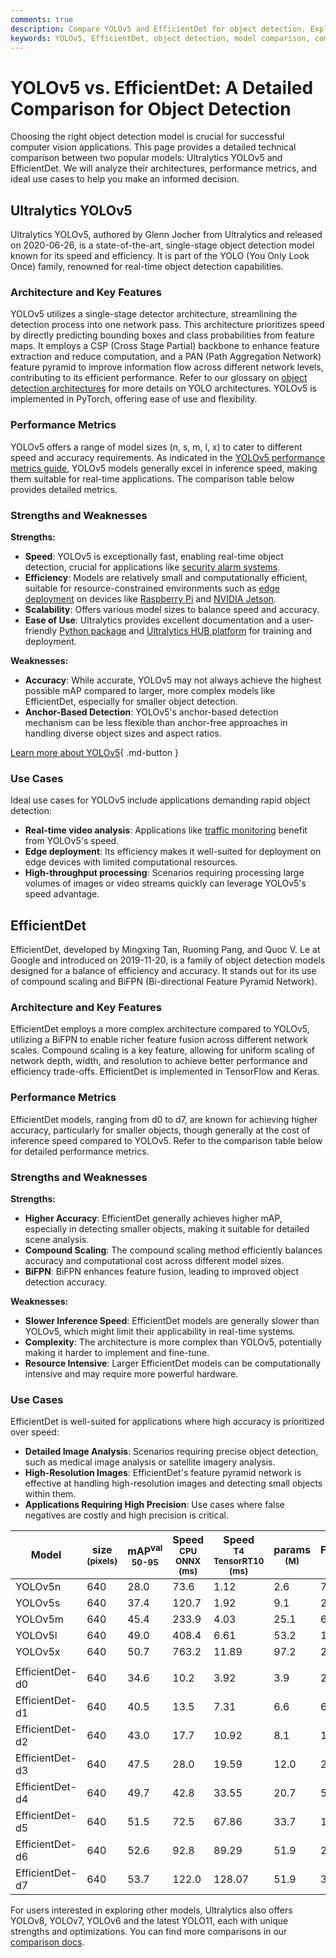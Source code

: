 ```yaml
---
comments: true
description: Compare YOLOv5 and EfficientDet for object detection. Explore architecture, performance, strengths, and use cases to choose the right model.
keywords: YOLOv5, EfficientDet, object detection, model comparison, computer vision, performance metrics, Ultralytics, real-time detection, deep learning
---
```


# YOLOv5 vs. EfficientDet: A Detailed Comparison for Object Detection

Choosing the right object detection model is crucial for successful computer vision applications. This page provides a detailed technical comparison between two popular models: Ultralytics YOLOv5 and EfficientDet. We will analyze their architectures, performance metrics, and ideal use cases to help you make an informed decision.

<script async src="https://cdn.jsdelivr.net/npm/chart.js"></script>
<script defer src="../../javascript/benchmark.js"></script>

<canvas id="modelComparisonChart" width="1024" height="400" active-models='["YOLOv5", "EfficientDet"]'></canvas>

## Ultralytics YOLOv5

Ultralytics YOLOv5, authored by Glenn Jocher from Ultralytics and released on 2020-06-26, is a state-of-the-art, single-stage object detection model known for its speed and efficiency. It is part of the YOLO (You Only Look Once) family, renowned for real-time object detection capabilities.

### Architecture and Key Features

YOLOv5 utilizes a single-stage detector architecture, streamlining the detection process into one network pass. This architecture prioritizes speed by directly predicting bounding boxes and class probabilities from feature maps. It employs a CSP (Cross Stage Partial) backbone to enhance feature extraction and reduce computation, and a PAN (Path Aggregation Network) feature pyramid to improve information flow across different network levels, contributing to its efficient performance. Refer to our glossary on [object detection architectures](https://www.ultralytics.com/glossary/object-detection-architectures) for more details on YOLO architectures. YOLOv5 is implemented in PyTorch, offering ease of use and flexibility.

### Performance Metrics

YOLOv5 offers a range of model sizes (n, s, m, l, x) to cater to different speed and accuracy requirements. As indicated in the [YOLOv5 performance metrics guide](https://docs.ultralytics.com/guides/yolo-performance-metrics/), YOLOv5 models generally excel in inference speed, making them suitable for real-time applications. The comparison table below provides detailed metrics.

### Strengths and Weaknesses

**Strengths:**

- **Speed**: YOLOv5 is exceptionally fast, enabling real-time object detection, crucial for applications like [security alarm systems](https://www.ultralytics.com/blog/security-alarm-system-projects-with-ultralytics-yolov8).
- **Efficiency**: Models are relatively small and computationally efficient, suitable for resource-constrained environments such as [edge deployment](https://www.ultralytics.com/glossary/edge-ai) on devices like [Raspberry Pi](https://docs.ultralytics.com/guides/raspberry-pi/) and [NVIDIA Jetson](https://docs.ultralytics.com/guides/nvidia-jetson/).
- **Scalability**: Offers various model sizes to balance speed and accuracy.
- **Ease of Use**: Ultralytics provides excellent documentation and a user-friendly [Python package](https://pypi.org/project/ultralytics/) and [Ultralytics HUB platform](https://www.ultralytics.com/hub) for training and deployment.

**Weaknesses:**

- **Accuracy**: While accurate, YOLOv5 may not always achieve the highest possible mAP compared to larger, more complex models like EfficientDet, especially for smaller object detection.
- **Anchor-Based Detection**: YOLOv5's anchor-based detection mechanism can be less flexible than anchor-free approaches in handling diverse object sizes and aspect ratios.

[Learn more about YOLOv5](https://docs.ultralytics.com/models/yolov5/){ .md-button }

### Use Cases

Ideal use cases for YOLOv5 include applications demanding rapid object detection:

- **Real-time video analysis**: Applications like [traffic monitoring](https://www.ultralytics.com/blog/optimizingtraffic-management-with-ultralytics-yolo11) benefit from YOLOv5's speed.
- **Edge deployment**: Its efficiency makes it well-suited for deployment on edge devices with limited computational resources.
- **High-throughput processing**: Scenarios requiring processing large volumes of images or video streams quickly can leverage YOLOv5's speed advantage.

## EfficientDet

EfficientDet, developed by Mingxing Tan, Ruoming Pang, and Quoc V. Le at Google and introduced on 2019-11-20, is a family of object detection models designed for a balance of efficiency and accuracy. It stands out for its use of compound scaling and BiFPN (Bi-directional Feature Pyramid Network).

### Architecture and Key Features

EfficientDet employs a more complex architecture compared to YOLOv5, utilizing a BiFPN to enable richer feature fusion across different network scales. Compound scaling is a key feature, allowing for uniform scaling of network depth, width, and resolution to achieve better performance and efficiency trade-offs. EfficientDet is implemented in TensorFlow and Keras.

### Performance Metrics

EfficientDet models, ranging from d0 to d7, are known for achieving higher accuracy, particularly for smaller objects, though generally at the cost of inference speed compared to YOLOv5. Refer to the comparison table below for detailed performance metrics.

### Strengths and Weaknesses

**Strengths:**

- **Higher Accuracy**: EfficientDet generally achieves higher mAP, especially in detecting smaller objects, making it suitable for detailed scene analysis.
- **Compound Scaling**: The compound scaling method efficiently balances accuracy and computational cost across different model sizes.
- **BiFPN**: BiFPN enhances feature fusion, leading to improved object detection accuracy.

**Weaknesses:**

- **Slower Inference Speed**: EfficientDet models are generally slower than YOLOv5, which might limit their applicability in real-time systems.
- **Complexity**: The architecture is more complex than YOLOv5, potentially making it harder to implement and fine-tune.
- **Resource Intensive**: Larger EfficientDet models can be computationally intensive and may require more powerful hardware.

### Use Cases

EfficientDet is well-suited for applications where high accuracy is prioritized over speed:

- **Detailed Image Analysis**: Scenarios requiring precise object detection, such as medical image analysis or satellite imagery analysis.
- **High-Resolution Images**: EfficientDet's feature pyramid network is effective at handling high-resolution images and detecting small objects within them.
- **Applications Requiring High Precision**: Use cases where false negatives are costly and high precision is critical.

| Model           | size<br><sup>(pixels) | mAP<sup>val<br>50-95 | Speed<br><sup>CPU ONNX<br>(ms) | Speed<br><sup>T4 TensorRT10<br>(ms) | params<br><sup>(M) | FLOPs<br><sup>(B) |
| --------------- | --------------------- | -------------------- | ------------------------------ | ----------------------------------- | ------------------ | ----------------- |
| YOLOv5n         | 640                   | 28.0                 | 73.6                           | 1.12                                | 2.6                | 7.7               |
| YOLOv5s         | 640                   | 37.4                 | 120.7                          | 1.92                                | 9.1                | 24.0              |
| YOLOv5m         | 640                   | 45.4                 | 233.9                          | 4.03                                | 25.1               | 64.2              |
| YOLOv5l         | 640                   | 49.0                 | 408.4                          | 6.61                                | 53.2               | 135.0             |
| YOLOv5x         | 640                   | 50.7                 | 763.2                          | 11.89                               | 97.2               | 246.4             |
|                 |                       |                      |                                |                                     |                    |                   |
| EfficientDet-d0 | 640                   | 34.6                 | 10.2                           | 3.92                                | 3.9                | 2.54              |
| EfficientDet-d1 | 640                   | 40.5                 | 13.5                           | 7.31                                | 6.6                | 6.1               |
| EfficientDet-d2 | 640                   | 43.0                 | 17.7                           | 10.92                               | 8.1                | 11.0              |
| EfficientDet-d3 | 640                   | 47.5                 | 28.0                           | 19.59                               | 12.0               | 24.9              |
| EfficientDet-d4 | 640                   | 49.7                 | 42.8                           | 33.55                               | 20.7               | 55.2              |
| EfficientDet-d5 | 640                   | 51.5                 | 72.5                           | 67.86                               | 33.7               | 130.0             |
| EfficientDet-d6 | 640                   | 52.6                 | 92.8                           | 89.29                               | 51.9               | 226.0             |
| EfficientDet-d7 | 640                   | 53.7                 | 122.0                          | 128.07                              | 51.9               | 325.0             |

For users interested in exploring other models, Ultralytics also offers YOLOv8, YOLOv7, YOLOv6 and the latest YOLO11, each with unique strengths and optimizations. You can find more comparisons in our [comparison docs](https://docs.ultralytics.com/compare/).
